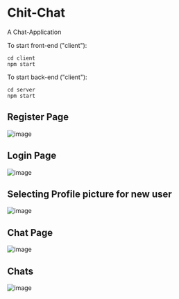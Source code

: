 # Chit-Chat
A Chat-Application

To start front-end ("client"):
```
cd client
npm start
```

To start back-end ("client"):
```
cd server
npm start
```

## Register Page

![image](https://github.com/priyajani028/Chit-Chat/assets/87660206/38b9aa14-f5a2-4063-835a-04c637664118)


## Login Page

![image](https://github.com/priyajani028/Chit-Chat/assets/87660206/620d4ba0-1757-41d3-8974-f1645f87cf93)

## Selecting Profile picture for new user

![image](https://github.com/priyajani028/Chit-Chat/assets/87660206/c8192d94-4387-427b-9a8d-fb68868d7a4f)

## Chat Page

![image](https://github.com/priyajani028/Chit-Chat/assets/87660206/58731eb7-b528-4ab0-913c-ed2b5665a19f)


## Chats

![image](https://github.com/priyajani028/Chit-Chat/assets/87660206/79197eaf-9afe-4666-8fd7-aa857d50e26c)




